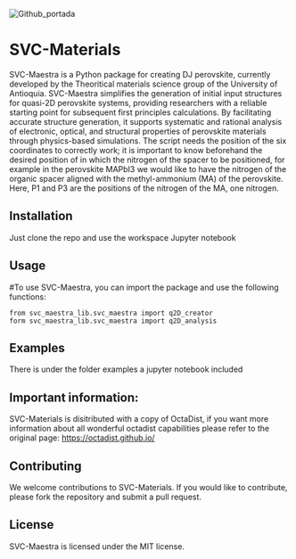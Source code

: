 ![Github_portada](https://github.com/westrangeloops/SVC-Maestra/assets/34012719/759685f8-0789-47a2-8302-471e389a86a8)

# SVC-Materials
SVC-Maestra is a Python package for creating DJ perovskite, currently developed by the Theoritical materials science group of the University of Antioquia. SVC-Maestra simplifies the generation of initial input structures for quasi-2D perovskite systems, providing researchers with a reliable starting point for subsequent first principles calculations. By facilitating accurate structure generation, it supports systematic and rational analysis of electronic, optical, and structural properties of perovskite materials through physics-based simulations.
The script needs the position of the six coordinates to correctly work; it is important to know beforehand the desired position of in which the nitrogen of the spacer to be positioned, for example in the perovskite MAPbI3 we would like to have the nitrogen of the organic spacer aligned with the methyl-ammonium (MA) of the perovskite. Here, P1 and P3 are the positions of the nitrogen of the MA, one nitrogen.

## Installation
​Just clone the repo and use the workspace Jupyter notebook

## Usage

#To use SVC-Maestra, you can import the package and use the following functions:

``` 
from svc_maestra_lib.svc_maestra import q2D_creator
form svc_maestra_lib.svc_maestra import q2D_analysis
```
## Examples
There is under the folder examples a jupyter notebook included
​
## Important information:
SVC-Materials is disitributed with a copy of OctaDist, if you want more information about all wonderful octadist capabilities please refer to the original page:
https://octadist.github.io/

## Contributing
We welcome contributions to SVC-Materials. If you would like to contribute, please fork the repository and submit a pull request.

## License

SVC-Maestra is licensed under the MIT license.
